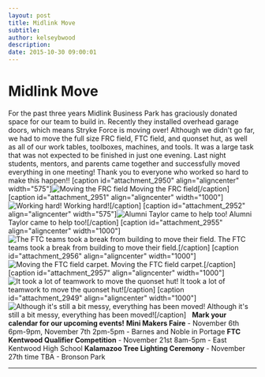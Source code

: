 ```yaml
---
layout: post
title: Midlink Move
subtitle:
author: kelseybwood
description:
date: 2015-10-30 09:00:01
---
```


# Midlink Move

For the past three years Midlink Business Park has graciously donated space for our team to build in. Recently they installed overhead garage doors, which means Stryke Force is moving over! Although we didn't go far, we had to move the full size FRC field, FTC field, and quonset hut, as well as all of our work tables, toolboxes, machines, and tools. It was a large task that was not expected to be finished in just one evening. Last night students, mentors, and parents came together and successfully moved everything in one meeting! Thank you to everyone who worked so hard to make this happen!! [caption id="attachment_2950" align="aligncenter" width="575"]![Moving the FRC field](/wp-content/uploads/2015/10/IMG_20151029_174651066-575x1024.jpg) Moving the FRC field[/caption] [caption id="attachment_2951" align="aligncenter" width="1000"]![Working hard!](http://strykeforce.org/wp-content/uploads/2015/10/IMG_20151029_184156169-1024x575.jpg) Working hard![/caption] [caption id="attachment_2952" align="aligncenter" width="575"]![Alumni Taylor came to help too!](http://strykeforce.org/wp-content/uploads/2015/10/IMG_20151029_184503688-575x1024.jpg) Alumni Taylor came to help too![/caption] [caption id="attachment_2955" align="aligncenter" width="1000"]![The FTC teams took a break from building to move their field.](http://strykeforce.org/wp-content/uploads/2015/10/100_2802-1024x768.jpg) The FTC teams took a break from building to move their field.[/caption] [caption id="attachment_2956" align="aligncenter" width="1000"]![Moving the FTC field carpet.](http://strykeforce.org/wp-content/uploads/2015/10/100_2809-1024x768.jpg) Moving the FTC field carpet.[/caption] [caption id="attachment_2957" align="aligncenter" width="1000"]![It took a lot of teamwork to move the quonset hut!](http://strykeforce.org/wp-content/uploads/2015/10/DSC_0026-1024x681.jpg) It took a lot of teamwork to move the quonset hut![/caption] [caption id="attachment_2949" align="aligncenter" width="1000"]![Although it's still a bit messy, everything has been moved!](http://strykeforce.org/wp-content/uploads/2015/10/IMG_20151029_203408323-1024x575.jpg) Although it's still a bit messy, everything has been moved![/caption]   **Mark your calendar for our upcoming events!** **Mini Makers Faire** \- November 6th 6pm-9pm, November 7th 2pm-5pm - Barnes and Noble in Portage **FTC Kentwood Qualifier Competition** \- November 21st 8am-5pm - East Kentwood High School **Kalamazoo Tree Lighting Ceremony** \- November 27th time TBA - Bronson Park

* * *
